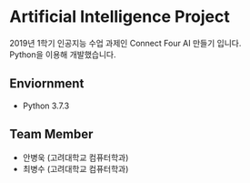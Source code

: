# Artificial Intelligence Project
2019년 1학기 인공지능 수업 과제인 Connect Four AI 만들기 입니다.  
Python을 이용해 개발했습니다.
## Enviornment
* Python 3.7.3
## Team Member
* 안병욱 (고려대학교 컴퓨터학과)
* 최병수 (고려대학교 컴퓨터학과)
